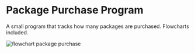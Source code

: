 # Package Purchase Program

A small program that tracks how many packages are purchased. Flowcharts included.



![flowchart package purchase](https://raw.githubusercontent.com/xpqx/prog-apps-tutorials-solutions/main/python-apps/package-purchase-program/files/prog3_12_FLOWCHART%20-%20Main.png)
